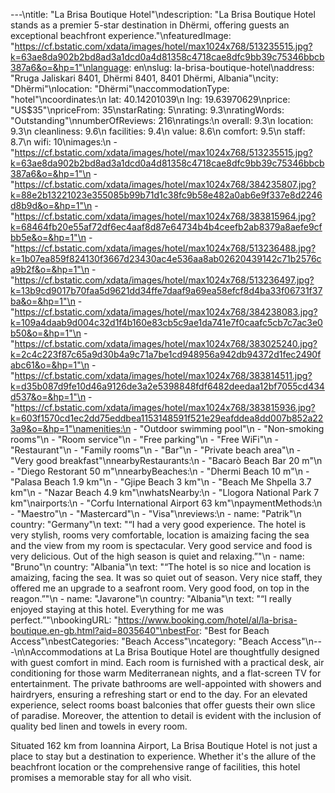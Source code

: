 ---\ntitle: "La Brisa Boutique Hotel"\ndescription: "La Brisa Boutique Hotel stands as a premier 5-star destination in Dhërmi, offering guests an exceptional beachfront experience."\nfeaturedImage: "https://cf.bstatic.com/xdata/images/hotel/max1024x768/513235515.jpg?k=63ae8da902b2bd8ad3a1dcd0a4d81358c4718cae8dfc9bb39c75346bbcb387a6&o=&hp=1"\nlanguage: en\nslug: la-brisa-boutique-hotel\naddress: "Rruga Jaliskari 8401, Dhërmi 8401, 8401 Dhërmi, Albania"\ncity: "Dhërmi"\nlocation: "Dhërmi"\naccommodationType: "hotel"\ncoordinates:\n  lat: 40.14201039\n  lng: 19.63970629\nprice: "US$35"\npriceFrom: 35\nstarRating: 5\nrating: 9.3\nratingWords: "Outstanding"\nnumberOfReviews: 216\nratings:\n  overall: 9.3\n  location: 9.3\n  cleanliness: 9.6\n  facilities: 9.4\n  value: 8.6\n  comfort: 9.5\n  staff: 8.7\n  wifi: 10\nimages:\n  - "https://cf.bstatic.com/xdata/images/hotel/max1024x768/513235515.jpg?k=63ae8da902b2bd8ad3a1dcd0a4d81358c4718cae8dfc9bb39c75346bbcb387a6&o=&hp=1"\n  - "https://cf.bstatic.com/xdata/images/hotel/max1024x768/384235807.jpg?k=88e2b13221023e355085b99b71d1c38fc9b58e482a0ab6e9f337e8d2246d8b9d&o=&hp=1"\n  - "https://cf.bstatic.com/xdata/images/hotel/max1024x768/383815964.jpg?k=68464fb20e55af72df6ec4aaf8d87e64734b4b4ceefb2ab8379a8aefe9cfbb5e&o=&hp=1"\n  - "https://cf.bstatic.com/xdata/images/hotel/max1024x768/513236488.jpg?k=1b07ea859f824130f3667d23430ac4e536aa8ab02620439142c71b2576ca9b2f&o=&hp=1"\n  - "https://cf.bstatic.com/xdata/images/hotel/max1024x768/513236497.jpg?k=13b9cd9017b70faa5d9621dd34ffe7daaf9a69ea58efcf8d4ba33f06731f37ba&o=&hp=1"\n  - "https://cf.bstatic.com/xdata/images/hotel/max1024x768/384238083.jpg?k=109a4daab9d004c32d1f4b160e83cb5c9ae1da741e7f0caafc5cb7c7ac3e0b50&o=&hp=1"\n  - "https://cf.bstatic.com/xdata/images/hotel/max1024x768/383025240.jpg?k=2c4c223f87c65a9d30b4a9c71a7be1cd948956a942db94372d1fec2490fabc61&o=&hp=1"\n  - "https://cf.bstatic.com/xdata/images/hotel/max1024x768/383814511.jpg?k=d35b087d9fe10d46a9126de3a2e5398848fdf6482deedaa12bf7055cd434d537&o=&hp=1"\n  - "https://cf.bstatic.com/xdata/images/hotel/max1024x768/383815936.jpg?k=603f1570cd1ec2dd75eddbea1153148591f521e29eafddea8dd007b852a223a9&o=&hp=1"\namenities:\n  - "Outdoor swimming pool"\n  - "Non-smoking rooms"\n  - "Room service"\n  - "Free parking"\n  - "Free WiFi"\n  - "Restaurant"\n  - "Family rooms"\n  - "Bar"\n  - "Private beach area"\n  - "Very good breakfast"\nnearbyRestaurants:\n  - "Bacarò Beach Bar 20 m"\n  - "Diego Restorant 50 m"\nnearbyBeaches:\n  - "Dhermi Beach 10 m"\n  - "Palasa Beach 1.9 km"\n  - "Gjipe Beach 3 km"\n  - "Beach Me Shpella 3.7 km"\n  - "Nazar Beach 4.9 km"\nwhatsNearby:\n  - "Llogora National Park 7 km"\nairports:\n  - "Corfu International Airport 63 km"\npaymentMethods:\n  - "Maestro"\n  - "Mastercard"\n  - "Visa"\nreviews:\n  - name: "Patrik"\n    country: "Germany"\n    text: "“I had a very good experience. The hotel is very stylish, rooms very comfortable, location is amaizing facing the sea and the view from my room is spectacular. Very good service and food is very delicious. Out of the high season is quiet and relaxing.”"\n  - name: "Bruno"\n    country: "Albania"\n    text: "“The hotel is so nice and location is amaizing, facing the sea. It was so quiet out of season. Very nice staff, they offered me an upgrade to a seafront room. Very good food, on top in the reagon.”"\n  - name: "Javarone"\n    country: "Albania"\n    text: "“I really enjoyed staying at this hotel. Everything for me was perfect.”"\nbookingURL: "https://www.booking.com/hotel/al/la-brisa-boutique.en-gb.html?aid=8035640"\nbestFor: "Best for Beach Access"\nbestCategories: "Beach Access"\ncategory: "Beach Access"\n---\n\nAccommodations at La Brisa Boutique Hotel are thoughtfully designed with guest comfort in mind. Each room is furnished with a practical desk, air conditioning for those warm Mediterranean nights, and a flat-screen TV for entertainment. The private bathrooms are well-appointed with showers and hairdryers, ensuring a refreshing start or end to the day. For an elevated experience, select rooms boast balconies that offer guests their own slice of paradise. Moreover, the attention to detail is evident with the inclusion of quality bed linen and towels in every room.

Situated 162 km from Ioannina Airport, La Brisa Boutique Hotel is not just a place to stay but a destination to experience. Whether it's the allure of the beachfront location or the comprehensive range of facilities, this hotel promises a memorable stay for all who visit.